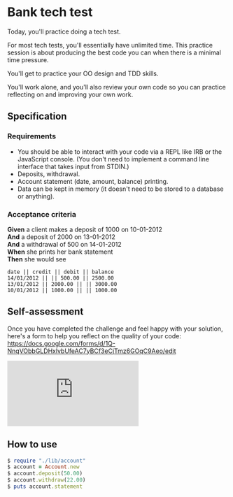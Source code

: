 # Bank tech test

Today, you'll practice doing a tech test.

For most tech tests, you'll essentially have unlimited time.  This practice session is about producing the best code you can when there is a minimal time pressure.

You'll get to practice your OO design and TDD skills.

You'll work alone, and you'll also review your own code so you can practice reflecting on and improving your own work.

## Specification

### Requirements

* You should be able to interact with your code via a REPL like IRB or the JavaScript console.  (You don't need to implement a command line interface that takes input from STDIN.)
* Deposits, withdrawal.
* Account statement (date, amount, balance) printing.
* Data can be kept in memory (it doesn't need to be stored to a database or anything).

### Acceptance criteria

**Given** a client makes a deposit of 1000 on 10-01-2012  
**And** a deposit of 2000 on 13-01-2012  
**And** a withdrawal of 500 on 14-01-2012  
**When** she prints her bank statement  
**Then** she would see

```
date || credit || debit || balance
14/01/2012 || || 500.00 || 2500.00
13/01/2012 || 2000.00 || || 3000.00
10/01/2012 || 1000.00 || || 1000.00
```

## Self-assessment

Once you have completed the challenge and feel happy with your solution, here's a form to help you reflect on the quality of your code: https://docs.google.com/forms/d/1Q-NnqVObbGLDHxlvbUfeAC7yBCf3eCjTmz6GOqC9Aeo/edit

![Tracking pixel](https://githubanalytics.herokuapp.com/course/individual_challenges/bank_tech_test.md)

## How to use

```ruby
$ require "./lib/account"
$ account = Account.new
$ account.deposit(50.00)
$ account.withdraw(22.00)
$ puts account.statement
```